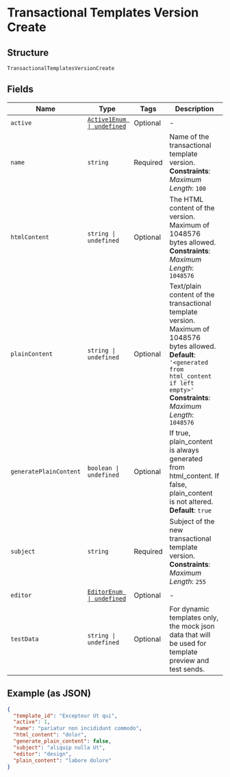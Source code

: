 
# Transactional Templates Version Create

## Structure

`TransactionalTemplatesVersionCreate`

## Fields

| Name | Type | Tags | Description |
|  --- | --- | --- | --- |
| `active` | [`Active1Enum \| undefined`](../../doc/models/active-1-enum.md) | Optional | - |
| `name` | `string` | Required | Name of the transactional template version.<br>**Constraints**: *Maximum Length*: `100` |
| `htmlContent` | `string \| undefined` | Optional | The HTML content of the version. Maximum of 1048576 bytes allowed.<br>**Constraints**: *Maximum Length*: `1048576` |
| `plainContent` | `string \| undefined` | Optional | Text/plain content of the transactional template version. Maximum of 1048576 bytes allowed.<br>**Default**: `'<generated from html_content if left empty>'`<br>**Constraints**: *Maximum Length*: `1048576` |
| `generatePlainContent` | `boolean \| undefined` | Optional | If true, plain_content is always generated from html_content. If false, plain_content is not altered.<br>**Default**: `true` |
| `subject` | `string` | Required | Subject of the new transactional template version.<br>**Constraints**: *Maximum Length*: `255` |
| `editor` | [`EditorEnum \| undefined`](../../doc/models/editor-enum.md) | Optional | - |
| `testData` | `string \| undefined` | Optional | For dynamic templates only, the mock json data that will be used for template preview and test sends. |

## Example (as JSON)

```json
{
  "template_id": "Excepteur Ut qui",
  "active": 1,
  "name": "pariatur non incididunt commodo",
  "html_content": "dolor",
  "generate_plain_content": false,
  "subject": "aliquip nulla Ut",
  "editor": "design",
  "plain_content": "labore dolore"
}
```

